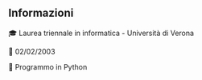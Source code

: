 ## Informazioni

🎓 Laurea triennale in informatica - Università di Verona

🎂 02/02/2003

🐍 Programmo in Python
